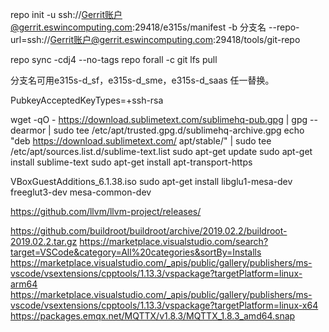 repo init -u ssh://Gerrit账户@gerrit.eswincomputing.com:29418/e315s/manifest -b 分支名 --repo-url=ssh://Gerrit账户@gerrit.eswincomputing.com:29418/tools/git-repo

repo sync -cdj4 --no-tags
repo forall -c git lfs pull

分支名可用e315s-d_sf，e315s-d_sme，e315s-d_saas 任一替换。

PubkeyAcceptedKeyTypes=+ssh-rsa

wget -qO - https://download.sublimetext.com/sublimehq-pub.gpg | gpg --dearmor | sudo tee /etc/apt/trusted.gpg.d/sublimehq-archive.gpg
echo "deb https://download.sublimetext.com/ apt/stable/" | sudo tee /etc/apt/sources.list.d/sublime-text.list
sudo apt-get update
sudo apt-get install sublime-text
sudo apt-get install apt-transport-https

VBoxGuestAdditions_6.1.38.iso
sudo apt-get install libglu1-mesa-dev freeglut3-dev mesa-common-dev

https://github.com/llvm/llvm-project/releases/

https://github.com/buildroot/buildroot/archive/2019.02.2/buildroot-2019.02.2.tar.gz
https://marketplace.visualstudio.com/search?target=VSCode&category=All%20categories&sortBy=Installs
https://marketplace.visualstudio.com/_apis/public/gallery/publishers/ms-vscode/vsextensions/cpptools/1.13.3/vspackage?targetPlatform=linux-arm64
https://marketplace.visualstudio.com/_apis/public/gallery/publishers/ms-vscode/vsextensions/cpptools/1.13.3/vspackage?targetPlatform=linux-x64
https://packages.emqx.net/MQTTX/v1.8.3/MQTTX_1.8.3_amd64.snap
